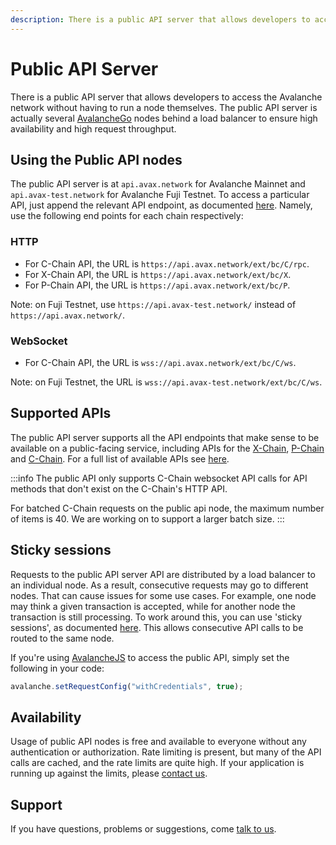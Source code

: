 ```yaml
---
description: There is a public API server that allows developers to access the Avalanche platform without having to run a node themselves.
---
```


# Public API Server

There is a public API server that allows developers to access the Avalanche network without having to run a node themselves. The public API server is actually several [AvalancheGo](https://github.com/ava-labs/avalanchego) nodes behind a load balancer to ensure high availability and high request throughput.

## Using the Public API nodes

The public API server is at `api.avax.network` for Avalanche Mainnet and `api.avax-test.network` for Avalanche Fuji Testnet. To access a particular API, just append the relevant API endpoint, as documented [here](./apis/issuing-api-calls.md). Namely, use the following end points for each chain respectively:

### HTTP

- For C-Chain API, the URL is `https://api.avax.network/ext/bc/C/rpc`.
- For X-Chain API, the URL is `https://api.avax.network/ext/bc/X`.
- For P-Chain API, the URL is `https://api.avax.network/ext/bc/P`.

Note: on Fuji Testnet, use `https://api.avax-test.network/` instead of `https://api.avax.network/`.

### WebSocket

- For C-Chain API, the URL is `wss://api.avax.network/ext/bc/C/ws`.

Note: on Fuji Testnet, the URL is `wss://api.avax-test.network/ext/bc/C/ws`.

## Supported APIs

The public API server supports all the API endpoints that make sense to be available on a public-facing service, including APIs for the [X-Chain](./apis/x-chain.md), [P-Chain](./apis/p-chain.md) and [C-Chain](./apis/c-chain.md). For a full list of available APIs see [here](./apis/README.md).

:::info
The public API only supports C-Chain websocket API calls for API methods that don't exist on the C-Chain's HTTP API.

For batched C-Chain requests on the public api node, the maximum number of items is 40. We are working on to support a larger batch size.
:::

## Sticky sessions

Requests to the public API server API are distributed by a load balancer to an individual node. As a result, consecutive requests may go to different nodes. That can cause issues for some use cases. For example, one node may think a given transaction is accepted, while for another node the transaction is still processing. To work around this, you can use 'sticky sessions', as documented [here](https://developer.mozilla.org/en-US/docs/Web/API/Request/credentials). This allows consecutive API calls to be routed to the same node.

If you're using [AvalancheJS](../avalanchejs/README.md) to access the public API, simply set the following in your code:

```javascript
avalanche.setRequestConfig("withCredentials", true);
```

## Availability

Usage of public API nodes is free and available to everyone without any authentication or authorization. Rate limiting is present, but many of the API calls are cached, and the rate limits are quite high. If your application is running up against the limits, please [contact us](https://chat.avalabs.org).

## Support

If you have questions, problems or suggestions, come [talk to us](https://chat.avalabs.org/).
